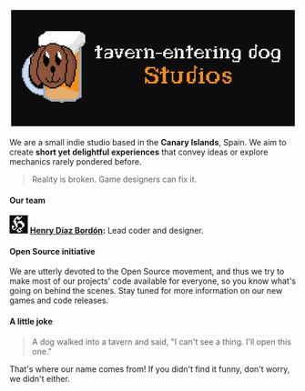 <div align="center"><img src="../assets/banner.png"></div>

We are a small indie studio based in the **Canary Islands**, Spain. We aim to create **short yet delightful experiences** that convey ideas or explore mechanics rarely pondered before.
> Reality is broken. Game designers can fix it.

#### Our team
<p><img src="../assets/henrydb.png" height="32px" width="32px">&nbsp;<strong><a href="https://github.com/h3nry-d1az" target="_blank">Henry Díaz Bordón</a>:</strong>&nbsp;<span>Lead coder and designer.</span></p>

#### Open Source initiative
We are utterly devoted to the Open Source movement, and thus we try to make most of our projects' code available for everyone, so you know what's going on behind the scenes. Stay tuned for more information on our new games and code releases.

#### A little joke
> A dog walked into a tavern and said, "I can't see a thing. I'll open this one."

That's where our name comes from! If you didn't find it funny, don't worry, we didn't either.
